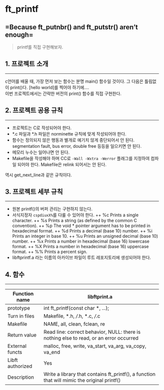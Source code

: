# ft_printf 
## =Because ft_putnbr() and ft_putstr() aren’t enough=
> printf를 직접 구현해보자.

## 1. 프로젝트 소개
-----
c언어를 배울 때, 가장 먼저 보는 함수는 분명 main() 함수일 것이다. 그 다음은 틀림없이 print()다. [hello world]를 찍어야 하기에....  
이번 프로젝트에서는 간략한 버전의 print() 함수를 직접 구현한다.

## 2. 프로젝트 공용 규칙
-----
+ 프로젝트는 C로 작성되어야 한다.
+ *.c 파일과 *.h 파일은 norminette 규칙에 맞게 작성되어야 한다.
+ 함수는 정의되지 않은 행동과 별개로 예기치 않게 중단되어서 안 된다. segmentation fault, bus error, double free 등등을 일으키면 안 된다.
+ 메모리 누수는 일어나면 안 된다.
+ Makefile을 작성해야 하며 CC로 ```-Wall -Wxtra -Werror``` 플래그를 지정하여 컴파일 되어야 한다. Makefile은 relink 되어서는 안 된다.
  
역시 get_next_line과 같은 규칙이다.

## 3. 프로젝트 세부 규칙
-----
+ 원본 printf()의 버퍼 관리는 구현하지 않는다.
+ 서식지정자 ```cspdiuxX%```를 다룰 수 있어야 한다.
++ %c Prints a single character.
++ %s Prints a string (as defined by the common C convention).
++ %p The void * pointer argument has to be printed in hexadecimal format.
++ %d Prints a decimal (base 10) number.
++ %i Prints an integer in base 10.
++ %u Prints an unsigned decimal (base 10) number.
++ %x Prints a number in hexadecimal (base 16) lowercase format.
++ %X Prints a number in hexadecimal (base 16) uppercase format.
++ %% Prints a percent sign.
+ libftprintf.a 라는 이름의 아카이브 파일이 루트 레포지토리에 생성되어야 한다.
  
## 4. 함수
-----
|Function name|libftprint.a|
|---|---|
|prototype|int ft_printf(const char *, ...);|
|Turn in files | Makefile, *.h, */*.h, *.c, */*.c|
|Makefile | NAME, all, clean, fclean, re|
|Return value|Read line: correct behavior, NULL: there is nothing else to read, or an error occurred|
|External functs | malloc, free, write, va_start, va_arg, va_copy, va_end|
|Libft authorized | Yes|
|Description | Write a library that contains ft_printf(), a function that will mimic the original printf()|
